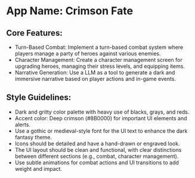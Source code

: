 # **App Name**: Crimson Fate

## Core Features:

- Turn-Based Combat: Implement a turn-based combat system where players manage a party of heroes against various enemies.
- Character Management: Create a character management screen for upgrading heroes, managing their stress levels, and equipping items.
- Narrative Generation: Use a LLM as a tool to generate a dark and immersive narrative based on player actions and in-game events.

## Style Guidelines:

- Dark and gritty color palette with heavy use of blacks, grays, and reds.
- Accent color: Deep crimson (#8B0000) for important UI elements and alerts.
- Use a gothic or medieval-style font for the UI text to enhance the dark fantasy theme.
- Icons should be detailed and have a hand-drawn or engraved look.
- The UI layout should be clean and functional, with clear distinctions between different sections (e.g., combat, character management).
- Use subtle animations for combat actions and UI transitions to add weight and impact.